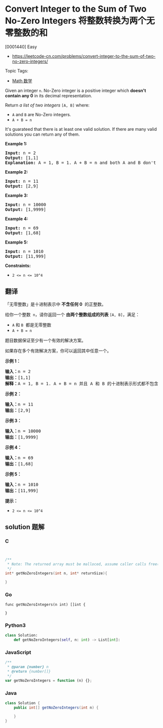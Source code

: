 # Convert Integer to the Sum of Two No-Zero Integers 将整数转换为两个无零整数的和

[0001440] Easy

- https://leetcode-cn.com/problems/convert-integer-to-the-sum-of-two-no-zero-integers/

Topic Tags:

- [Math 数学](https://leetcode-cn.com/tag/math/)

Given an integer `n`. No-Zero integer is a positive integer which **doesn't contain any 0** in its decimal representation.

Return _a list of two integers_ `[A, B]` where:

- `A` and `B` are No-Zero integers.
- `A + B = n`

It's guarateed that there is at least one valid solution. If there are many valid solutions you can return any of them.

**Example 1:**

<pre><strong>Input:</strong> n = 2
<strong>Output:</strong> [1,1]
<strong>Explanation:</strong> A = 1, B = 1. A + B = n and both A and B don't contain any 0 in their decimal representation.
</pre>

**Example 2:**

<pre><strong>Input:</strong> n = 11
<strong>Output:</strong> [2,9]
</pre>

**Example 3:**

<pre><strong>Input:</strong> n = 10000
<strong>Output:</strong> [1,9999]
</pre>

**Example 4:**

<pre><strong>Input:</strong> n = 69
<strong>Output:</strong> [1,68]
</pre>

**Example 5:**

<pre><strong>Input:</strong> n = 1010
<strong>Output:</strong> [11,999]
</pre>

**Constraints:**

- `2 <= n <= 10^4`

## 翻译

「无零整数」是十进制表示中 **不含任何 0**  的正整数。

给你一个整数  `n`，请你返回一个 **由两个整数组成的列表** `[A, B]`，满足：

- `A` 和 `B`  都是无零整数
- `A + B = n`

题目数据保证至少有一个有效的解决方案。

如果存在多个有效解决方案，你可以返回其中任意一个。

**示例 1：**

<pre><strong>输入：</strong>n = 2
<strong>输出：</strong>[1,1]
<strong>解释：</strong>A = 1, B = 1. A + B = n 并且 A 和 B 的十进制表示形式都不包含任何 0 。
</pre>

**示例 2：**

<pre><strong>输入：</strong>n = 11
<strong>输出：</strong>[2,9]
</pre>

**示例 3：**

<pre><strong>输入：</strong>n = 10000
<strong>输出：</strong>[1,9999]
</pre>

**示例 4：**

<pre><strong>输入：</strong>n = 69
<strong>输出：</strong>[1,68]
</pre>

**示例 5：**

<pre><strong>输入：</strong>n = 1010
<strong>输出：</strong>[11,999]
</pre>

**提示：**

- `2 <= n <= 10^4`

## solution 题解

### C

```c


/**
 * Note: The returned array must be malloced, assume caller calls free().
 */
int* getNoZeroIntegers(int n, int* returnSize){

}


```

### Go

```golang
func getNoZeroIntegers(n int) []int {

}
```

### Python3

```python
class Solution:
    def getNoZeroIntegers(self, n: int) -> List[int]:

```

### JavaScript

```javascript
/**
 * @param {number} n
 * @return {number[]}
 */
var getNoZeroIntegers = function (n) {};
```

### Java

```java
class Solution {
    public int[] getNoZeroIntegers(int n) {

    }
}
```
